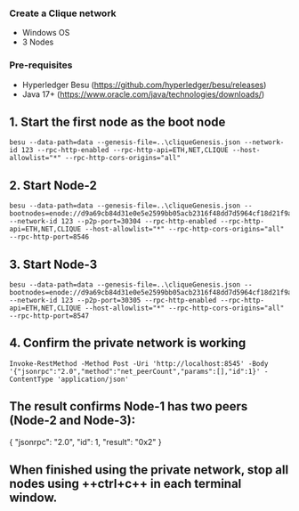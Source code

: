 ### Create a Clique network
- Windows OS
- 3 Nodes

### Pre-requisites
- Hyperledger Besu (https://github.com/hyperledger/besu/releases)
- Java 17+ (https://www.oracle.com/java/technologies/downloads/)

## 1. Start the first node as the boot node

```shell
besu --data-path=data --genesis-file=..\cliqueGenesis.json --network-id 123 --rpc-http-enabled --rpc-http-api=ETH,NET,CLIQUE --host-allowlist="*" --rpc-http-cors-origins="all"
```
## 2. Start Node-2

```shell
besu --data-path=data --genesis-file=..\cliqueGenesis.json --bootnodes=enode://d9a69cb84d31e0e5e2599bb05acb2316f48dd7d5964cf18d21f9acdb699a6332e112f607b073c4579dbca2eb31917f29e946dcf510fb0617bcc0727f237b11fd@127.0.0.1:30303 --network-id 123 --p2p-port=30304 --rpc-http-enabled --rpc-http-api=ETH,NET,CLIQUE --host-allowlist="*" --rpc-http-cors-origins="all" --rpc-http-port=8546
```

## 3. Start Node-3

```shell
besu --data-path=data --genesis-file=..\cliqueGenesis.json --bootnodes=enode://d9a69cb84d31e0e5e2599bb05acb2316f48dd7d5964cf18d21f9acdb699a6332e112f607b073c4579dbca2eb31917f29e946dcf510fb0617bcc0727f237b11fd@127.0.0.1:30303 --network-id 123 --p2p-port=30305 --rpc-http-enabled --rpc-http-api=ETH,NET,CLIQUE --host-allowlist="*" --rpc-http-cors-origins="all" --rpc-http-port=8547
```

## 4. Confirm the private network is working

```shell
Invoke-RestMethod -Method Post -Uri 'http://localhost:8545' -Body '{"jsonrpc":"2.0","method":"net_peerCount","params":[],"id":1}' -ContentType 'application/json'
```

## The result confirms Node-1 has two peers (Node-2 and Node-3):

{
  "jsonrpc": "2.0",
  "id": 1,
  "result": "0x2"
}

## When finished using the private network, stop all nodes using ++ctrl+c++ in each terminal window.
